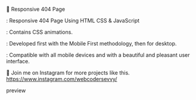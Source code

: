 👻 Responsive 404 Page

: Responsive 404 Page Using HTML CSS & JavaScript

: Contains CSS animations.

: Developed first with the Mobile First methodology, then for desktop.

: Compatible with all mobile devices and with a beautiful and pleasant user interface.

💙 Join me on Instagram for more projects like this. https://www.instagram.com/webcodersevvy/

preview
